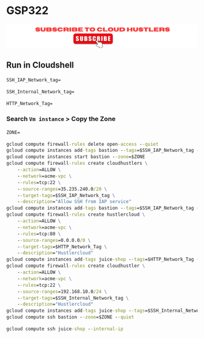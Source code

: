 # GSP322 
[![](https://github.com/CodingWithHardik/CodingWithHardik/blob/main/img/subscribe_button.png)](https://www.youtube.com/@CloudHustlers)
## Run in Cloudshell
```cmd
SSH_IAP_Network_tag=
```
```cmd
SSH_Internal_Network_tag=
```
```cmd
HTTP_Network_Tag=
```
### Search ```Vm instance``` > Copy the Zone 
```cmd
ZONE=
```
```cmd
gcloud compute firewall-rules delete open-access --quiet
gcloud compute instances add-tags bastion --tags=$SSH_IAP_Network_tag --zone=$ZONE
gcloud compute instances start bastion --zone=$ZONE
gcloud compute firewall-rules create cloudhustlers \
    --action=ALLOW \
    --network=acme-vpc \
    --rules=tcp:22 \
    --source-ranges=35.235.240.0/20 \
    --target-tags=$SSH_IAP_Network_tag \
    --description="Allow SSH from IAP service" 
gcloud compute instances add-tags bastion --tags=$SSH_IAP_Network_tag --zone=$ZONE
gcloud compute firewall-rules create hustlercloud \
    --action=ALLOW \
    --network=acme-vpc \
    --rules=tcp:80 \
    --source-ranges=0.0.0.0/0 \
    --target-tags=$HTTP_Network_Tag \
    --description="Hustlercloud"
gcloud compute instances add-tags juice-shop --tags=$HTTP_Network_Tag --zone=$ZONE
gcloud compute firewall-rules create cloudhustler \
    --action=ALLOW \
    --network=acme-vpc \
    --rules=tcp:22 \
    --source-ranges=192.168.10.0/24 \
    --target-tags=$SSH_Internal_Network_tag \
    --description="Hustlercloud"
gcloud compute instances add-tags juice-shop --tags=$SSH_Internal_Network_tag --zone=$ZONE
gcloud compute ssh bastion --zone=$ZONE --quiet
```
```cmd
gcloud compute ssh juice-shop --internal-ip
```
